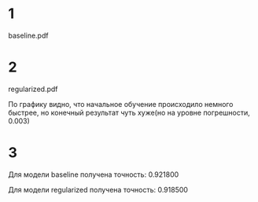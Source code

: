 # 1

baseline.pdf

# 2

regularized.pdf

По графику видно, что начальное обучение происходило немного быстрее, но конечный результат чуть хуже(но на уровне погрешности, 0.003)

# 3

Для модели baseline получена точность: 0.921800

Для модели regularized получена точность: 0.918500

